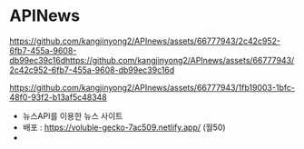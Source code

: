 # APINews
https://github.com/kangjinyong2/APInews/assets/66777943/2c42c952-6fb7-455a-9608-db99ec39c16dhttps://github.com/kangjinyong2/APInews/assets/66777943/2c42c952-6fb7-455a-9608-db99ec39c16d


https://github.com/kangjinyong2/APInews/assets/66777943/1fb19003-1bfc-48f0-93f2-b13af5c48348


* 뉴스API를 이용한 뉴스 사이트
* 배포 : https://voluble-gecko-7ac509.netlify.app/ (월50)
* 

